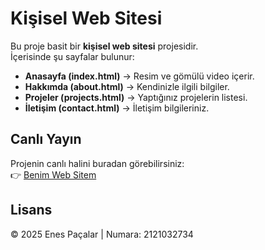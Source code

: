 # Kişisel Web Sitesi

Bu proje basit bir **kişisel web sitesi** projesidir.  
İçerisinde şu sayfalar bulunur:

- **Anasayfa (index.html)** → Resim ve gömülü video içerir.  
- **Hakkımda (about.html)** → Kendinizle ilgili bilgiler.  
- **Projeler (projects.html)** → Yaptığınız projelerin listesi.  
- **İletişim (contact.html)** → İletişim bilgileriniz.  


## Canlı Yayın
Projenin canlı halini buradan görebilirsiniz:  
👉 [Benim Web Sitem](https://Enespacalar.github.io/It-s-me)

## Lisans
© 2025 Enes Paçalar | Numara: 2121032734
